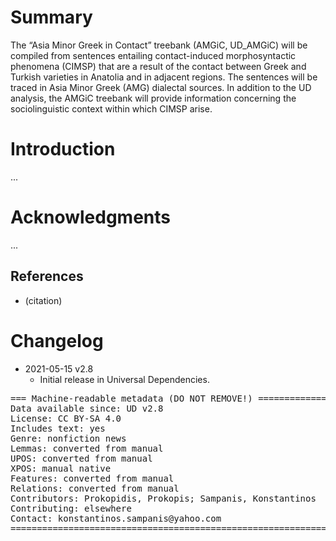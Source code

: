 # Summary

The “Asia Minor Greek in Contact” treebank (AMGiC, UD_AMGiC) will be compiled from sentences entailing contact-induced morphosyntactic phenomena (CIMSP) that are a result of the contact between Greek and Turkish varieties in Anatolia and in adjacent regions. The sentences will be traced in Asia Minor Greek (AMG) dialectal sources. In addition to the UD analysis, the AMGiC treebank will provide information concerning the sociolinguistic context within which CIMSP arise.

# Introduction

...


# Acknowledgments

...

## References

* (citation)


# Changelog

* 2021-05-15 v2.8
  * Initial release in Universal Dependencies.


<pre>
=== Machine-readable metadata (DO NOT REMOVE!) ================================
Data available since: UD v2.8
License: CC BY-SA 4.0
Includes text: yes
Genre: nonfiction news
Lemmas: converted from manual
UPOS: converted from manual
XPOS: manual native
Features: converted from manual
Relations: converted from manual
Contributors: Prokopidis, Prokopis; Sampanis, Konstantinos
Contributing: elsewhere
Contact: konstantinos.sampanis@yahoo.com
===============================================================================
</pre>
